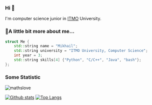 ### Hi 👋

<p align='left'>I'm computer science junior in <a href="https://en.wikipedia.org/wiki/ITMO_University">ITMO</a> University.</p>


### 🤔A little bit more about me...  

```cpp
struct Me {
    std::string name = "Mikhail";
    std::string university = "ITMO University, Computer Science";
    int year = 3;
    std::string skills[4] {"Python", "C/C++", "Java", "bash"};
};
```

### Some Statistic
<p align=left> <img src=https://komarev.com/ghpvc/?username=mathslove alt=mathslove /> </p>

[![Github stats](https://github-readme-stats.vercel.app/api?username=mathslove&show_icons=true&include_all_commits=true)](https://github.com/mathslove/github-readme-stats)
[![Top Langs](https://github-readme-stats.vercel.app/api/top-langs/?username=mathslove&exclude_repo=AviaHack_Pelmeni,gitignore&layout=compact&langs_count=10)](https://github.com/mathslove/github-readme-stats)
